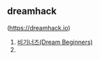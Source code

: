 ## dreamhack

(https://dreamhack.io)

1. [비기너즈(Dream Beginners)](https://github.com/ckrhehfl/study/tree/main/dreamhack/0.Dream_Beginners)
2. 